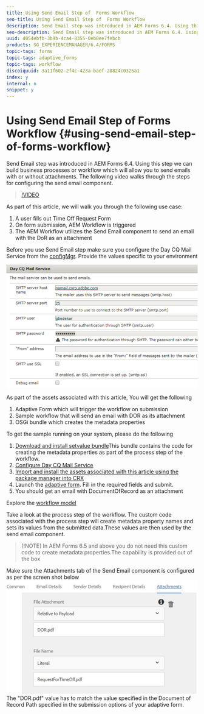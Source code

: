 ```yaml
---
title: Using Send Email Step of  Forms Workflow
seo-title: Using Send Email Step of  Forms Workflow
description: Send Email step was introduced in AEM Forms 6.4. Using this step we can build business processes or workflow which will allow you to send emails with or without attachments. The following video walks through the steps for configuring the send email component.
seo-description: Send Email step was introduced in AEM Forms 6.4. Using this step we can build business processes or workflow which will allow you to send emails with or without attachments. The following video walks through the steps for configuring the send email component.
uuid: d054ebfb-3b9b-4ca4-8355-0eb0ee7febcb
products: SG_EXPERIENCEMANAGER/6.4/FORMS
topic-tags: forms
topic-tags: adaptive_forms
topic-tags: workflow
discoiquuid: 3a11f602-2f4c-423a-baef-28824c0325a1
index: y
internal: n
snippet: y
---
```


# Using Send Email Step of  Forms Workflow {#using-send-email-step-of-forms-workflow}

Send Email step was introduced in AEM Forms 6.4. Using this step we can build business processes or workflow which will allow you to send emails with or without attachments. The following video walks through the steps for configuring the send email component.

>[!VIDEO](https://video.tv.adobe.com/v/21499/?quality=9)

As part of this article, we will walk you through the following use case:

1. A user fills out Time Off Request Form
1. On form submission, AEM Workflow is triggered
1. The AEM Workflow utilizes the Send Email component to send an email with the DoR as an attachment

Before you use Send Email step make sure you configure the Day CQ Mail Service from the [configMgr](http://localhost:4502/system/console/configMgr). Provide the values specific to your environment

![Configure Day CQ Mail Service](assets/mailservice.png)

As part of the assets associated with this article, You will get the following

1. Adaptive Form which will trigger the workflow on submission
1. Sample workflow that will send an email with DOR as its attachment
1. OSGi bundle which creates the metadata properties

To get the sample running on your system, please do the following

1. [Download and install setvalue bundle](https://forms.enablementadobe.com/content/DemoServerBundles/SetValueApp.core-1.0-SNAPSHOT.jar)This bundle contains the code for creating the metadata properties as part of the process step of the workflow.
1. [Configure Day CQ Mail Service](https://helpx.adobe.com/experience-manager/6-4/sites/administering/using/notification.html)
1. [Import and install the assets associated with this article using the package manager into CRX](assets/emaildoraemformskt.zip)
1. Launch the [adaptive form](http://localhost:4502/content/dam/formsanddocuments/helpx/timeoffrequestform/jcr:content?wcmmode=disabled). Fill in the required fields and submit.
1. You should get an email with DocumentOfRecord as an attachment

Explore the [workflow model](http://localhost:4502/editor.html/conf/global/settings/workflow/models/emaildor.html)

Take a look at the process step of the workflow. The custom code associated with the process step will create metadata property names and sets its values from the submitted data.These values are then used by the send email component.
>[!NOTE] In AEM Forms 6.5 and above you do not need this custom code to create metadata properties.The capability is provided out of the box

Make sure the Attachments tab of the Send Email component is configured as per the screen shot below
![Send Email Attachment Tab](assets/sendemailcomponentconfigure.JPG)The "DOR.pdf" value has to match the value specified in the Document of Record Path specified in the submission options of your adaptive form.

